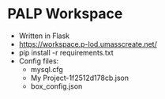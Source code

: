# PALP Workspace

- Written in Flask
- https://workspace.p-lod.umasscreate.net/
- pip install -r requirements.txt
- Config files:
    - mysql.cfg
    - My Project-1f2512d178cb.json
    - box_config.json